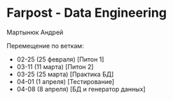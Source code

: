 # Farpost - Data Engineering
Мартынюк Андрей

Перемещение по веткам:
- 02-25 (25 февраля) [Питон 1]
- 03-11 (11 марта) [Питон 2]
- 03-25 (25 марта) [Практика БД]
- 04-01 (1 апреля) [Тестирование]
- 04-08 (8 апреля) [БД и генератор данных]

